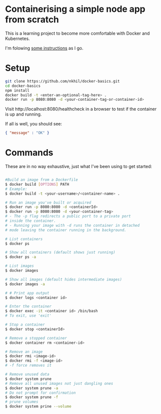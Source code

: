 # Containerising a simple node app from scratch

This is a learning project to become more comfortable with Docker and Kubernetes. 

I'm folowing [some instructions](https://nodejs.org/fr/docs/guides/nodejs-docker-webapp/) as I go.

# Setup

```bash
git clone https://github.com/nkhil/docker-basics.git
cd docker-basics
npm install
docker build -t <enter-an-optional-tag-here> .
docker run -p 8080:8080 -d <your-container-tag-or-container-id>
```

Visit http://localhost:8080/healthcheck in a browser to test if the container is up and running. 

If all is well, you should see: 

```json
{ "message" : "OK" }
```

# Commands 

These are in no way exhaustive, just what I've been using to get started:

```bash

#Build an image from a Dockerfile
$ docker build [OPTIONS] PATH
# Example:
$ docker build -t <your-username>/<container-name> .

# Run an image you've built or acquired
$ docker run -p 8080:8080 -d <containerId>
$ docker run -p 8080:8080 -d <your-container-tag>
# - The -p flag redirects a public port to a private port 
# inside the container.
# - Running your image with -d runs the container in detached 
# mode leaving the container running in the background.

# List containers
$ docker ps

# Show all containers (default shows just running)
$ docker ps -a

# List images
$ docker images

# Show all images (default hides intermediate images)
$ docker images -a

# # Print app output
$ docker logs <container id>

# Enter the container
$ docker exec -it <container id> /bin/bash
# To exit, use 'exit'

# Stop a container
$ docker stop <containerId>

# Remove a stopped container
$ docker container rm <container-id>

# Remove an image
$ docker rmi <image-id>
$ docker rmi -f <image-id>
# -f force removes it

# Remove unused data
$ docker system prune
# Remove all unused images not just dangling ones
$ docker system prune -a
# Do not prompt for confirmation
$ docker system prune -f
# prune volumes
$ docker system prine --volume

```



